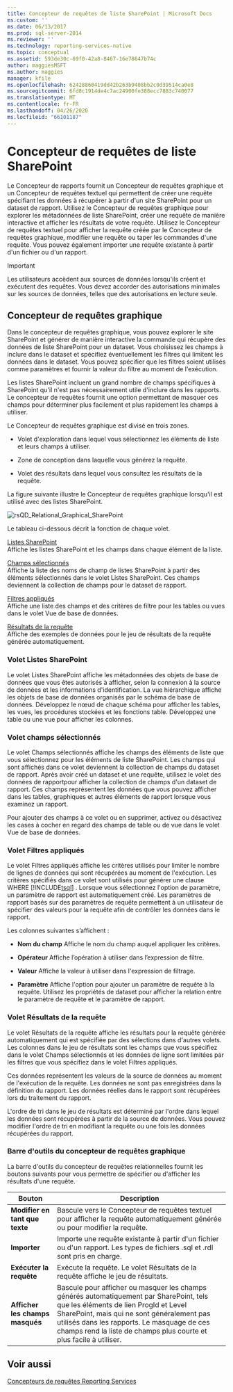 ```yaml
---
title: Concepteur de requêtes de liste SharePoint | Microsoft Docs
ms.custom: ''
ms.date: 06/13/2017
ms.prod: sql-server-2014
ms.reviewer: ''
ms.technology: reporting-services-native
ms.topic: conceptual
ms.assetid: 593de30c-69f0-42a8-8467-16e78647b74c
author: maggiesMSFT
ms.author: maggies
manager: kfile
ms.openlocfilehash: 62428860419dd42b263b9408bb2c0d39514ca0e8
ms.sourcegitcommit: 6fd8c1914de4c7ac24900fe388ecc7883c740077
ms.translationtype: MT
ms.contentlocale: fr-FR
ms.lasthandoff: 04/26/2020
ms.locfileid: "66101187"
---
```

# <a name="sharepoint-list-query-designer"></a>Concepteur de requêtes de liste SharePoint
  Le Concepteur de rapports fournit un Concepteur de requêtes graphique et un Concepteur de requêtes textuel qui permettent de créer une requête spécifiant les données à récupérer à partir d'un site SharePoint pour un dataset de rapport. Utilisez le Concepteur de requêtes graphique pour explorer les métadonnées de liste SharePoint, créer une requête de manière interactive et afficher les résultats de votre requête. Utilisez le Concepteur de requêtes textuel pour afficher la requête créée par le Concepteur de requêtes graphique, modifier une requête ou taper les commandes d'une requête. Vous pouvez également importer une requête existante à partir d'un fichier ou d'un rapport.  
  
> [!IMPORTANT]  
>  Les utilisateurs accèdent aux sources de données lorsqu'ils créent et exécutent des requêtes. Vous devez accorder des autorisations minimales sur les sources de données, telles que des autorisations en lecture seule.  
  
## <a name="graphical-query-designer"></a>Concepteur de requêtes graphique  
 Dans le concepteur de requêtes graphique, vous pouvez explorer le site SharePoint et générer de manière interactive la commande qui récupère des données de liste SharePoint pour un dataset. Vous choisissez les champs à inclure dans le dataset et spécifiez éventuellement les filtres qui limitent les données dans le dataset. Vous pouvez spécifier que les filtres soient utilisés comme paramètres et fournir la valeur du filtre au moment de l'exécution.  
  
 Les listes SharePoint incluent un grand nombre de champs spécifiques à SharePoint qu'il n'est pas nécessairement utile d'inclure dans les rapports. Le concepteur de requêtes fournit une option permettant de masquer ces champs pour déterminer plus facilement et plus rapidement les champs à utiliser.  
  
 Le Concepteur de requêtes graphique est divisé en trois zones.  
  
-   Volet d'exploration dans lequel vous sélectionnez les éléments de liste et leurs champs à utiliser.  
  
-   Zone de conception dans laquelle vous générez la requête.  
  
-   Volet des résultats dans lequel vous consultez les résultats de la requête.  
  
 La figure suivante illustre le Concepteur de requêtes graphique lorsqu'il est utilisé avec des listes SharePoint.  
  
 ![rsQD_Relational_Graphical_SharePoint](media/rsqd-relational-graphical-sharepoint.gif "rsQD_Relational_Graphical_SharePoint")  
  
 Le tableau ci-dessous décrit la fonction de chaque volet.  
  
 [Listes SharePoint](#DatabaseView)  
 Affiche les listes SharePoint et les champs dans chaque élément de la liste.  
  
 [Champs sélectionnés](#SelectedFields)  
 Affiche la liste des noms de champ de listes SharePoint à partir des éléments sélectionnés dans le volet Listes SharePoint. Ces champs deviennent la collection de champs pour le dataset de rapport.  
  
 [Filtres appliqués](#AppliedFilters)  
 Affiche une liste des champs et des critères de filtre pour les tables ou vues dans le volet Vue de base de données.  
  
 [Résultats de la requête](#QueryResults)  
 Affiche des exemples de données pour le jeu de résultats de la requête générée automatiquement.  
  
###  <a name="sharepoint-lists-pane"></a><a name="DatabaseView"></a> Volet Listes SharePoint  
 Le volet Listes SharePoint affiche les métadonnées des objets de base de données que vous êtes autorisés à afficher, selon la connexion à la source de données et les informations d'identification. La vue hiérarchique affiche les objets de base de données organisés par le schéma de base de données. Développez le nœud de chaque schéma pour afficher les tables, les vues, les procédures stockées et les fonctions table. Développez une table ou une vue pour afficher les colonnes.  
  
###  <a name="selected-fields-pane"></a><a name="SelectedFields"></a>Volet champs sélectionnés  
 Le volet Champs sélectionnés affiche les champs des éléments de liste que vous sélectionnez pour les éléments de liste SharePoint. Les champs qui sont affichés dans ce volet deviennent la collection de champs du dataset de rapport. Après avoir créé un dataset et une requête, utilisez le volet des données de rapportpour afficher la collection de champs d'un dataset de rapport. Ces champs représentent les données que vous pouvez afficher dans les tables, graphiques et autres éléments de rapport lorsque vous examinez un rapport.  
  
 Pour ajouter des champs à ce volet ou en supprimer, activez ou désactivez les cases à cocher en regard des champs de table ou de vue dans le volet Vue de base de données.  
  
###  <a name="applied-filters-pane"></a><a name="AppliedFilters"></a> Volet Filtres appliqués  
 Le volet Filtres appliqués affiche les critères utilisés pour limiter le nombre de lignes de données qui sont récupérées au moment de l'exécution. Les critères spécifiés dans ce volet sont utilisés pour générer une clause WHERE [!INCLUDE[tsql](../includes/tsql-md.md)] . Lorsque vous sélectionnez l'option de paramètre, un paramètre de rapport est automatiquement créé. Les paramètres de rapport basés sur des paramètres de requête permettent à un utilisateur de spécifier des valeurs pour la requête afin de contrôler les données dans le rapport.  
  
 Les colonnes suivantes s’affichent :  
  
-   **Nom du champ** Affiche le nom du champ auquel appliquer les critères.  
  
-   **Opérateur** Affiche l’opération à utiliser dans l’expression de filtre.  
  
-   **Valeur** Affiche la valeur à utiliser dans l'expression de filtrage.  
  
-   **Paramètre** Affiche l'option pour ajouter un paramètre de requête à la requête. Utilisez les propriétés de dataset pour afficher la relation entre le paramètre de requête et le paramètre de rapport.  
  
###  <a name="query-results-pane"></a><a name="QueryResults"></a> Volet Résultats de la requête  
 Le volet Résultats de la requête affiche les résultats pour la requête générée automatiquement qui est spécifiée par des sélections dans d'autres volets. Les colonnes dans le jeu de résultats sont les champs que vous spécifiez dans le volet Champs sélectionnés et les données de ligne sont limitées par les filtres que vous spécifiez dans le volet Filtres appliqués.  
  
 Ces données représentent les valeurs de la source de données au moment de l'exécution de la requête. Les données ne sont pas enregistrées dans la définition du rapport. Les données réelles dans le rapport sont récupérées lors du traitement du rapport.  
  
 L'ordre de tri dans le jeu de résultats est déterminé par l'ordre dans lequel les données sont récupérées à partir de la source de données. Vous pouvez modifier l'ordre de tri en modifiant la requête ou une fois les données récupérées du rapport.  
  
### <a name="graphical-query-designer-toolbar"></a>Barre d'outils du concepteur de requêtes graphique  
 La barre d'outils du concepteur de requêtes relationnelles fournit les boutons suivants pour vous permettre de spécifier ou d'afficher les résultats d'une requête.  
  
|Bouton|Description|  
|------------|-----------------|  
|**Modifier en tant que texte**|Bascule vers le Concepteur de requêtes textuel pour afficher la requête automatiquement générée ou pour modifier la requête.|  
|**Importer**|Importe une requête existante à partir d'un fichier ou d'un rapport. Les types de fichiers .sql et .rdl sont pris en charge.|  
|**Exécuter la requête**|Exécute la requête. Le volet Résultats de la requête affiche le jeu de résultats.|  
|**Afficher les champs masqués**|Bascule pour afficher ou masquer les champs générés automatiquement par SharePoint, tels que les éléments de lien ProgId et Level SharePoint, mais qui ne sont généralement pas utilisés dans les rapports. Le masquage de ces champs rend la liste de champs plus courte et plus facile à utiliser.|  
  
## <a name="see-also"></a>Voir aussi  
 [Concepteurs de requêtes Reporting Services](../../2014/reporting-services/reporting-services-query-designers.md)  
  
  
